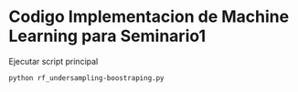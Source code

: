 # Codigo Implementacion de Machine Learning para Seminario1

Ejecutar script principal

```
python rf_undersampling-boostraping.py
```
